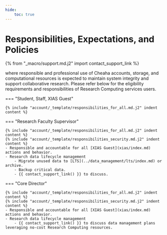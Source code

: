 ```yaml
---
hide:
    toc: true
---
```


# Responsibilities, Expectations, and Policies

{% from "_macro/support.md.j2" import contact_support_link %}

where responsible and professional use of Cheaha accounts, storage, and computational resources is expected to maintain system integrity and support collaborative research. Please refer below for the eligibility requirements and responsibilities of Research Computing services users.

<!-- markdownlint-disable MD046 -->
=== "Student, Staff, XIAS Guest"

    {% include "account/_template/responsibilities_for_all.md.j2" indent content %}

=== "Research Faculty Supervisor"

    {% include "account/_template/responsibilities_for_all.md.j2" indent content %}
    {% include "account/_template/responsibilities_security.md.j2" indent content %}
    - Responsible and accountable for all [XIAS Guest](xias/index.md) actions and behavior.
    - Research data lifecycle management
        - Migrate unused data to [LTS](../data_management/lts/index.md) or archive.
        - Backup critical data.
        - {{ contact_support_link() }} to discuss.

=== "Core Director"

    {% include "account/_template/responsibilities_for_all.md.j2" indent content %}
    {% include "account/_template/responsibilities_security.md.j2" indent content %}
    - Responsible and accountable for all [XIAS Guest](xias/index.md) actions and behavior.
    - Research data lifecycle management
        - {{ contact_support_link() }} to discuss data management plans leveraging no-cost Research Computing resources.
<!-- markdownlint-enable MD046 -->
